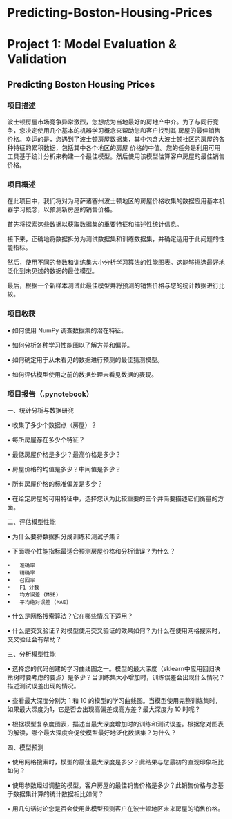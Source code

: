 # Predicting-Boston-Housing-Prices

# Project 1: Model Evaluation & Validation
## Predicting Boston Housing Prices

### 项目描述

波士顿房屋市场竞争异常激烈，您想成为当地最好的房地产中介。为了与同行竞争，您决定使用几个基本的机器学习概念来帮助您和客户找到其
房屋的最佳销售价格。幸运的是，您遇到了波士顿房屋数据集，其中包含大波士顿社区的房屋的各种特征的累积数据，包括其中各个地区的房屋
价格的中值。您的任务是利用可用工具基于统计分析来构建一个最佳模型。然后使用该模型估算客户房屋的最佳销售价格。

### 项目概述

在此项目中，我们将对为马萨诸塞州波士顿地区的房屋价格收集的数据应用基本机器学习概念，以预测新房屋的销售价格。

首先将探索这些数据以获取数据集的重要特征和描述性统计信息。

接下来，正确地将数据拆分为测试数据集和训练数据集，并确定适用于此问题的性能指标。

然后，使用不同的参数和训练集大小分析学习算法的性能图表。这能够挑选最好地泛化到未见过的数据的最佳模型。

最后，根据一个新样本测试此最佳模型并将预测的销售价格与您的统计数据进行比较。

### 项目收获

•	如何使用 NumPy 调查数据集的潜在特征。

•	如何分析各种学习性能图以了解方差和偏差。

•	如何确定用于从未看见的数据进行预测的最佳猜测模型。

•	如何评估模型使用之前的数据处理未看见数据的表现。

### 项目报告（.pynotebook）

一、统计分析与数据研究

•	收集了多少个数据点（房屋）？

•	每所房屋存在多少个特征？

•	最低房屋价格是多少？最高价格是多少？

•	房屋价格的均值是多少？中间值是多少？

•	所有房屋价格的标准偏差是多少？

•	在给定房屋的可用特征中，选择您认为比较重要的三个并简要描述它们衡量的方面。

二、评估模型性能

•	为什么要将数据拆分成训练和测试子集？

•	下面哪个性能指标最适合预测房屋价格和分析错误？为什么？

    •	准确率
    •	精确率
    •	召回率
    •	F1 分数
    •	均方误差 (MSE)
    •	平均绝对误差 (MAE)
    
•	什么是网格搜索算法？它在哪些情况下适用？

•	什么是交叉验证？对模型使用交叉验证的效果如何？为什么在使用网格搜索时，交叉验证会有帮助？

三、分析模型性能

•	选择您的代码创建的学习曲线图之一。模型的最大深度（sklearn中应用回归决策树时要考虑的要点）是多少？当训练集大小增加时，训练误差会出现什么情况？描述测试误差出现的情况。

•	查看最大深度分别为 1 和 10 的模型的学习曲线图。当模型使用完整训练集时，如果最大深度为1，它是否会出现高偏差或高方差？最大深度为 10 时呢？ 

•	根据模型复杂度图表，描述当最大深度增加时的训练和测试误差。根据您对图表的解读，哪个最大深度会促使模型最好地泛化数据集？为什么？

四、模型预测

•	使用网格搜索时，模型的最佳最大深度是多少？此结果与您最初的直观印象相比如何？

•	使用参数经过调整的模型，客户房屋的最佳销售价格是多少？此销售价格与您基于数据集计算的统计数据相比如何？

•	用几句话讨论您是否会使用此模型预测客户在波士顿地区未来房屋的销售价格。



